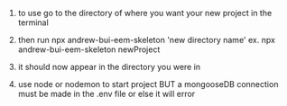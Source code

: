 1. to use go to the directory of where you want your new project in the terminal 
2. then run npx andrew-bui-eem-skeleton 'new directory name' ex. npx andrew-bui-eem-skeleton newProject
3. it should now appear in the directory you were in

4. use node or nodemon to start project BUT a mongooseDB connection must be made in the .env file or else it will error 